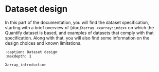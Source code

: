 # Dataset design

In this part of the documentation, you will find the dataset specification, starting with a brief overview of {doc}`Xarray <xarray:index>` on which the Quantify dataset is based, and examples of datasets that comply with that specification. Along with that, you will also find some information on the design choices and known limitations.

```{toctree}
:caption: Dataset design
:maxdepth: 1

Xarray_introduction
```
